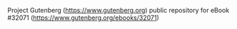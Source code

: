Project Gutenberg (https://www.gutenberg.org) public repository for eBook #32071 (https://www.gutenberg.org/ebooks/32071)
